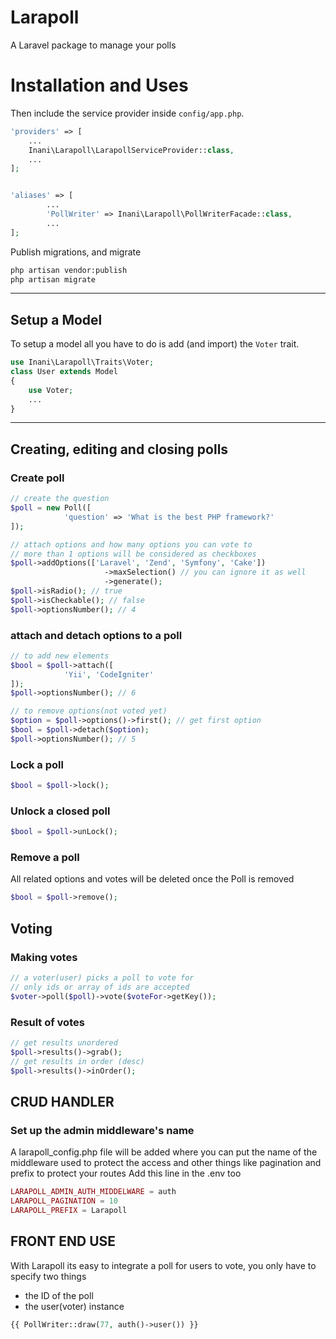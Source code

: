 # Larapoll
A Laravel package to manage your polls

# Installation and Uses
Then include the service provider inside `config/app.php`.

```php
'providers' => [
    ...
    Inani\Larapoll\LarapollServiceProvider::class,
    ...
];


'aliases' => [
        ...
        'PollWriter' => Inani\Larapoll\PollWriterFacade::class,
        ...
];
```


Publish migrations, and migrate

```bash
php artisan vendor:publish
php artisan migrate
```

___

## Setup a Model

To setup a model all you have to do is add (and import) the `Voter` trait.

```php
use Inani\Larapoll\Traits\Voter;
class User extends Model
{
    use Voter;
    ...
}
```

___

## Creating, editing and closing polls

### Create poll
```php
// create the question
$poll = new Poll([
            'question' => 'What is the best PHP framework?'
]); 

// attach options and how many options you can vote to
// more than 1 options will be considered as checkboxes
$poll->addOptions(['Laravel', 'Zend', 'Symfony', 'Cake'])
                     ->maxSelection() // you can ignore it as well
                     ->generate();
$poll->isRadio(); // true
$poll->isCheckable(); // false
$poll->optionsNumber(); // 4
```
### attach and detach options to a poll
```php
// to add new elements 
$bool = $poll->attach([
            'Yii', 'CodeIgniter'
]);
$poll->optionsNumber(); // 6

// to remove options(not voted yet)
$option = $poll->options()->first(); // get first option
$bool = $poll->detach($option); 
$poll->optionsNumber(); // 5
```
### Lock a poll
```php
$bool = $poll->lock();
```
### Unlock a closed poll
```php
$bool = $poll->unLock();
```
### Remove a poll
All related options and votes will be deleted once the Poll is removed
```php
$bool = $poll->remove();
```
## Voting

### Making votes
```php
// a voter(user) picks a poll to vote for
// only ids or array of ids are accepted
$voter->poll($poll)->vote($voteFor->getKey());
```
### Result of votes
```php
// get results unordered
$poll->results()->grab();
// get results in order (desc)
$poll->results()->inOrder();
```

## CRUD HANDLER
### Set up the admin middleware's name
A larapoll_config.php file will be added where you can put the name of the middleware used to protect the access and other things like pagination and prefix to protect your routes
Add this line in the .env too

```php
LARAPOLL_ADMIN_AUTH_MIDDELWARE = auth
LARAPOLL_PAGINATION = 10
LARAPOLL_PREFIX = Larapoll
```

## FRONT END USE
With Larapoll its easy to integrate a poll for users to vote, you only have to specify two things
- the ID of the poll 
- the user(voter) instance

```php
{{ PollWriter::draw(77, auth()->user()) }}
```


